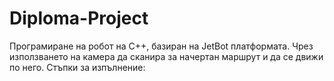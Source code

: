 # Diploma-Project
Програмиране на робот на C++, базиран на JetBot платформата. Чрез използването на камера да сканира за начертан маршрут и да се движи по него.
Стъпки за изпълнение:
